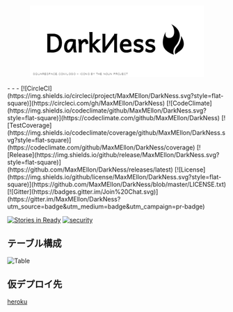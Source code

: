 <p align="center">
  <img src="./public/logo.png">
</p>
- - -
[![CircleCI](https://img.shields.io/circleci/project/MaxMEllon/DarkNess.svg?style=flat-square)](https://circleci.com/gh/MaxMEllon/DarkNess)
[![CodeClimate](https://img.shields.io/codeclimate/github/MaxMEllon/DarkNess.svg?style=flat-square)](https://codeclimate.com/github/MaxMEllon/DarkNess)
[![TestCoverage](https://img.shields.io/codeclimate/coverage/github/MaxMEllon/DarkNess.svg?style=flat-square)](https://codeclimate.com/github/MaxMEllon/DarkNess/coverage)
[![Release](https://img.shields.io/github/release/MaxMEllon/DarkNess.svg?style=flat-square)](https://github.com/MaxMEllon/DarkNess/releases/latest)
[![License](https://img.shields.io/github/license/MaxMEllon/DarkNess.svg?style=flat-square)](https://github.com/MaxMEllon/DarkNess/blob/master/LICENSE.txt)
[![Gitter](https://badges.gitter.im/Join%20Chat.svg)](https://gitter.im/MaxMEllon/DarkNess?utm_source=badge&utm_medium=badge&utm_campaign=pr-badge)

[![Stories in Ready](https://badge.waffle.io/MaxMEllon/DarkNess.png?label=ready&title=Ready)](https://waffle.io/MaxMEllon/DarkNess)
[![security](https://hakiri.io/github/MaxMEllon/DarkNess/master.svg)](https://hakiri.io/github/MaxMEllon/DarkNess/master)

## テーブル構成
![Table](http://plantuml.com:80/plantuml/png/PO-n3i8m34JtV8ML4Qa3QpS6TXRcAhHMQobDeiG5gOX_nxWI17MnuikxizrxLmfS2sPu6W0QMg30yiBPaM-XSAOmIf-4UyGyVAMNCRsQptSChEv5OhfVH70pxl6JlospuYZ62cTYZzN4bLAN74_xYCiKEMh4t_-d7N6B4rQFiaSBJMx07kosgD5QoxgGqLhBEkGD)

## 仮デプロイ先

[heroku](https://enigmatic-oasis-8575.herokuapp.com/)


